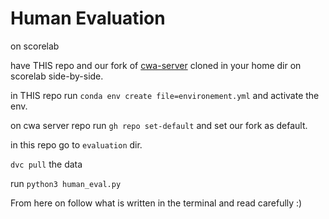 # Human Evaluation

on scorelab

have THIS repo and our fork of [cwa-server](https://github.com/feedback-to-code/cwa-server) cloned in your home dir on scorelab side-by-side.

in THIS repo run `conda env create file=environement.yml` and activate the env.

on cwa server repo run `gh repo set-default` and set our fork as default.


in this repo go to `evaluation` dir.

`dvc pull` the data

run `python3 human_eval.py`

From here on follow what is written in the terminal and read carefully :)

